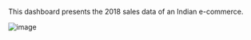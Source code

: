 This dashboard presents the 2018 sales data of an Indian e-commerce. 

![image](https://github.com/user-attachments/assets/b96170ae-567d-49f4-9d54-1630f5ca57d6)
